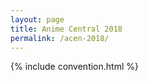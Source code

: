 ```yaml
---
layout: page
title: Anime Central 2018
permalink: /acen-2018/
---
```


{% include convention.html %}
